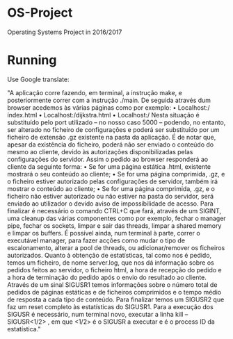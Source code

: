 # OS-Project
Operating Systems Project in 2016/2017

# Running

Use Google translate:

"A aplicação corre fazendo, em terminal, a instrução make, e posteriormente correr com
a instrução ./main.
De seguida através dum browser acedemos às várias páginas como por exemplo:
• Localhost:<port>/índex.html
• Localhost:<port>/dijkstra.html
• Localhost:<port>/<ficheiro>
Nesta situação <port> é substituído pelo port utilizado – no nosso caso 5000 – podendo,
no entanto, ser alterado no ficheiro de configurações e <ficheiro> poderá ser substituído por
um ficheiro de extensão .gz existente na pasta da aplicação. É de notar que, apesar da
existência do ficheiro, poderá não ser enviado o conteúdo do mesmo ao cliente, devido às
autorizações disponibilizadas pelas configurações do servidor.
Assim o pedido ao browser responderá ao cliente da seguinte forma:
• Se for uma página estática .html, existente mostrará o seu conteúdo ao cliente;
• Se for uma página comprimida, .gz, e o ficheiro estiver autorizado pelas
configurações de servidor, também irá mostrar o conteúdo ao cliente;
• Se for uma página comprimida, .gz, e o ficheiro não estiver autorizado ou não
estiver na pasta do servidor, será enviado ao utilizador o devido aviso de
impossibilidade de acesso.
Para finalizar é necessário o comando CTRL+C que fará, através de um SIGINT, uma cleanup das
várias componentes como por exemplo, fechar o manager pipe, fechar os sockets, limpar e sair
das threads, limpar a shared memory e limpar os buffers.
É possível ainda, num terminal à parte, correr o executável manager, para fazer acções
como mudar o tipo de escalonamento, alterar a pool de threads, ou adicionar/remover os
ficheiros autorizados.
Quanto à obtenção de estatísticas, tal como nos é pedido, temos um ficheiro, de nome
server.log, que nos dá informação sobre os pedidos feitos ao servidor, o ficheiro html, a hora de
recepção do pedido e a hora de terminação do pedido após o envio do resultado ao cliente.
Através de um sinal SIGUSR1 temos informações sobre o número total de pedidos de páginas
estáticas e de ficheiros comprimidos e o tempo médio de resposta a cada tipo de conteúdo.
Para finalizar temos um SIGUSR2 que faz um reset completo às estatísticas do SIGUSR1.
Para a execução dos SIGUSR é necessário, num terminal novo, executar a linha kill –
SIGUSR<1/2> <pid stats>, em que <1/2> é o SIGUSR a executar e <pid stats> é o process ID da
estatística."


